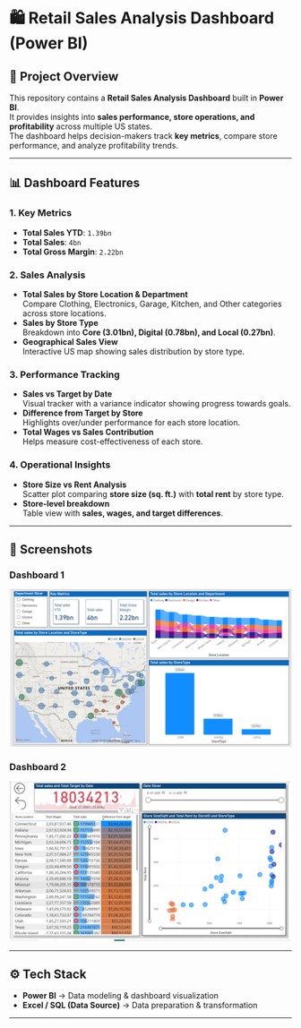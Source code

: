 # 🛍️ Retail Sales Analysis Dashboard (Power BI)

## 📌 Project Overview
This repository contains a **Retail Sales Analysis Dashboard** built in **Power BI**.  
It provides insights into **sales performance, store operations, and profitability** across multiple US states.  
The dashboard helps decision-makers track **key metrics**, compare store performance, and analyze profitability trends.

---

## 📊 Dashboard Features

### 1. **Key Metrics**
- **Total Sales YTD**: `1.39bn`
- **Total Sales**: `4bn`
- **Total Gross Margin**: `2.22bn`

### 2. **Sales Analysis**
- **Total Sales by Store Location & Department**  
  Compare Clothing, Electronics, Garage, Kitchen, and Other categories across store locations.
- **Sales by Store Type**  
  Breakdown into **Core (3.01bn), Digital (0.78bn), and Local (0.27bn)**.
- **Geographical Sales View**  
  Interactive US map showing sales distribution by store type.

### 3. **Performance Tracking**
- **Sales vs Target by Date**  
  Visual tracker with a variance indicator showing progress towards goals.
- **Difference from Target by Store**  
  Highlights over/under performance for each store location.
- **Total Wages vs Sales Contribution**  
  Helps measure cost-effectiveness of each store.

### 4. **Operational Insights**
- **Store Size vs Rent Analysis**  
  Scatter plot comparing **store size (sq. ft.)** with **total rent** by store type.
- **Store-level breakdown**  
  Table view with **sales, wages, and target differences**.

---

## 📍 Screenshots
### Dashboard 1
![Dashboard 1](./screenshots/dashboard1.png)

### Dashboard 2
![Dashboard 2](./screenshots/dashboard2.png)

---

## ⚙️ Tech Stack
- **Power BI** → Data modeling & dashboard visualization  
- **Excel / SQL (Data Source)** → Data preparation & transformation  

---

